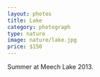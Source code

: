 ```yaml
---
layout: photos
title: Lake
category: photograph
type: nature
image: nature/lake.jpg
price: $150
---
```


Summer at Meech Lake 2013.